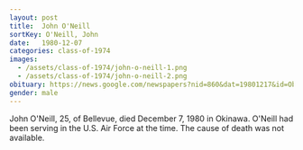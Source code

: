 ```yaml
---
layout: post
title:  John O'Neill
sortKey: O'Neill, John
date:   1980-12-07
categories: class-of-1974
images:
  - /assets/class-of-1974/john-o-neill-1.png
  - /assets/class-of-1974/john-o-neill-2.png
obituary: https://news.google.com/newspapers?nid=860&dat=19801217&id=ObcyAAAAIBAJ&sjid=4I4DAAAAIBAJ&pg=3274,7401856
gender: male
---
```

John O'Neill, 25, of Bellevue, died December 7, 1980 in Okinawa. O'Neill had been serving in the U.S. Air Force at the time.  The cause of death was not available.
